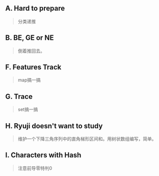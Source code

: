 ## A. Hard to prepare
>分类递推

##  B. BE, GE or NE
>倒着推回去。

##  F. Features Track
>map搞一搞

##  G. Trace
>set搞一搞

## H. Ryuji doesn't want to study
>维护一个下降三角序列中的直角梯形区间和。用树状数组编写，简单。

##  I. Characters with Hash
>注意前导零特判0
